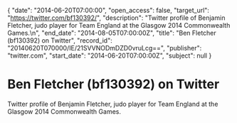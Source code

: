 {
  "date": "2014-06-20T07:00:00", 
  "open_access": false, 
  "target_url": "https://twitter.com/bf130392/", 
  "description": "Twitter profile of Benjamin Fletcher, judo player for Team England at the Glasgow 2014 Commonwealth Games.\n", 
  "end_date": "2014-08-05T07:00:00Z", 
  "title": "Ben Fletcher (bf130392) on Twitter", 
  "record_id": "20140620T070000/IE/21SVVNODmDZD0vruLcg==", 
  "publisher": "twitter.com", 
  "start_date": "2014-06-20T07:00:00Z", 
  "subject": null
}

# Ben Fletcher (bf130392) on Twitter

Twitter profile of Benjamin Fletcher, judo player for Team England at the Glasgow 2014 Commonwealth Games.
